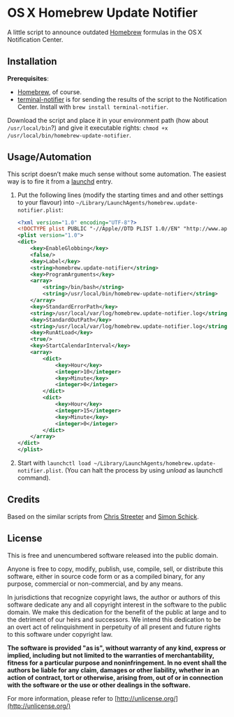 # OS&thinsp;X Homebrew Update Notifier

A little script to announce outdated [Homebrew](http://brew.sh/) formulas in the OS&thinsp;X Notification Center.

## Installation

**Prerequisites**:

- [Homebrew](http://brew.sh/), of course.
- [terminal-notifier](https://github.com/alloy/terminal-notifier) is for sending the results of the script to the Notification Center.
Install with `brew install terminal-notifier`.

Download the script and place it in your environment path (how about `/usr/local/bin`?) and give it executable rights: `chmod +x /usr/local/bin/homebrew-update-notifier`.

## Usage/Automation

This script doesn’t make much sense without some automation. The easiest way is to fire it from a [launchd](http://alvinalexander.com/mac-os-x/mac-osx-startup-crontab-launchd-jobs) entry.

1. Put the following lines (modify the starting times and and other settings to your flavour) into `~/Library/LaunchAgents/homebrew.update-notifier.plist`:

    ```xml
    <?xml version="1.0" encoding="UTF-8"?>
    <!DOCTYPE plist PUBLIC "-//Apple//DTD PLIST 1.0//EN" "http://www.apple.com/DTDs/PropertyList-1.0.dtd">
    <plist version="1.0">
    <dict>
        <key>EnableGlobbing</key>
        <false/>
        <key>Label</key>
        <string>homebrew.update-notifier</string>
        <key>ProgramArguments</key>
        <array>
            <string>/bin/bash</string>
            <string>/usr/local/bin/homebrew-update-notifier</string>
        </array>
        <key>StandardErrorPath</key>
        <string>/usr/local/var/log/homebrew.update-notifier.log</string>
        <key>StandardOutPath</key>
        <string>/usr/local/var/log/homebrew.update-notifier.log</string>
        <key>RunAtLoad</key>
        <true/>
        <key>StartCalendarInterval</key>
        <array>
            <dict>
                <key>Hour</key>
                <integer>10</integer>
                <key>Minute</key>
                <integer>0</integer>
            </dict>
            <dict>
                <key>Hour</key>
                <integer>15</integer>
                <key>Minute</key>
                <integer>0</integer>
            </dict>
        </array>
    </dict>
    </plist>
    ```

2. Start with `launchctl load ~/Library/LaunchAgents/homebrew.update-notifier.plist`. (You can halt the process by using _unload_ as launchctl command).


## Credits

Based on the similar scripts from [Chris Streeter](http://chrisstreeter.com) and [Simon Schick](http://www.simonsimcity.net).

## License

This is free and unencumbered software released into the public domain.

Anyone is free to copy, modify, publish, use, compile, sell, or distribute this software, either in source code form or as a compiled binary, for any purpose, commercial or non-commercial, and by any means.

In jurisdictions that recognize copyright laws, the author or authors of this software dedicate any and all copyright interest in the software to the public domain. We make this dedication for the benefit of the public at large and to the detriment of our heirs and successors. We intend this dedication to be an overt act of relinquishment in perpetuity of all present and future rights to this software under copyright law.


**The software is provided "as is", without warranty of any kind, express or implied, including but not limited to the warranties of merchantability, fitness for a particular purpose and noninfringement. 
In no event shall the authors be liable for any claim, damages or other liability, whether in an action of contract, tort or otherwise, arising from, out of or in connection with the software or the use or other dealings in the software.**

For more information, please refer to [http://unlicense.org/](http://unlicense.org/)